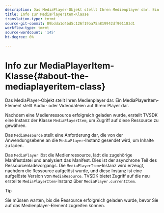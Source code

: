 ```yaml
---
description: Das MediaPlayer-Objekt stellt Ihren Medienplayer dar. Ein MediaPlayerItem-Element stellt Audio- oder Videodateien auf Ihrem Player dar.
title: Info zur MediaPlayerItem-Klasse
translation-type: tm+mt
source-git-commit: 89bdda1d4bd5c126f19ba75a819942df901183d1
workflow-type: tm+mt
source-wordcount: '145'
ht-degree: 0%

---
```



# Info zur MediaPlayerItem-Klasse{#about-the-mediaplayeritem-class}

Das MediaPlayer-Objekt stellt Ihren Medienplayer dar. Ein MediaPlayerItem-Element stellt Audio- oder Videodateien auf Ihrem Player dar.

<!--<a id="section_01BC89E5C5A94D0A95EF9D29FBCE758A"></a>-->

Nachdem eine Medienressource erfolgreich geladen wurde, erstellt TVSDK eine Instanz der Klasse `MediaPlayerItem`, um Zugriff auf diese Ressource zu gewähren.

Das `MediaResource` stellt eine Anforderung dar, die von der Anwendungsebene an die `MediaPlayer`-Instanz gesendet wird, um Inhalte zu laden.

Das `MediaPlayer` löst die Medienressource, lädt die zugehörige Manifestdatei und analysiert das Manifest. Dies ist der asynchrone Teil des Ressourcenladevorgangs. Die `MediaPlayerItem`-Instanz wird erzeugt, nachdem die Ressource aufgelöst wurde, und diese Instanz ist eine aufgelöste Version von `MediaResource`. TVSDK bietet Zugriff auf die neu erstellte `MediaPlayerItem`-Instanz über `MediaPlayer.currentItem`.

>[!TIP]
>
>Sie müssen warten, bis die Ressource erfolgreich geladen wurde, bevor Sie auf das Medienplayer-Element zugreifen können.

